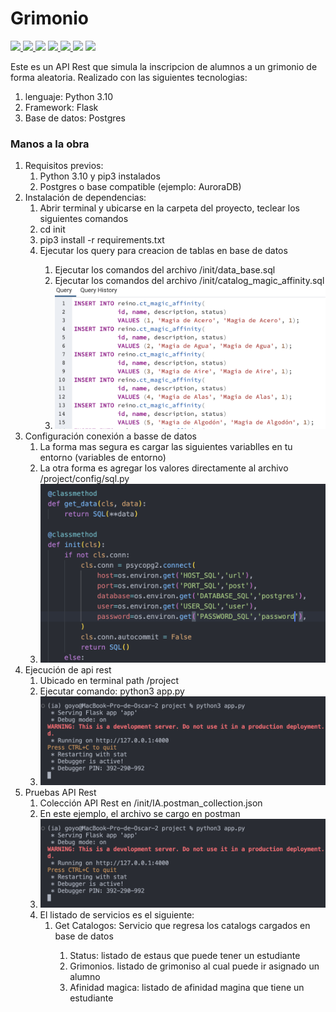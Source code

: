# Grimonio

<p>
  <a href="https://www.npmjs.com/package/serverless-offline">
    <img src="https://img.shields.io/npm/v/serverless-offline.svg?style=flat-square">
  </a>
  <a href="https://github.com/dherault/serverless-offline/actions/workflows/integrate.yml">
    <img src="https://img.shields.io/github/workflow/status/dherault/serverless-offline/Integrate">
  </a>
  <img src="https://img.shields.io/node/v/serverless-offline.svg?style=flat-square">
  <a href="https://github.com/serverless/serverless">
    <img src="https://img.shields.io/npm/dependency-version/serverless-offline/peer/serverless.svg?style=flat-square">
  </a>
  <a href="https://github.com/prettier/prettier">
    <img src="https://img.shields.io/badge/code_style-prettier-ff69b4.svg?style=flat-square">
  </a>
  <img src="https://img.shields.io/npm/l/serverless-offline.svg?style=flat-square">
  <a href="#contributing">
    <img src="https://img.shields.io/badge/PRs-welcome-brightgreen.svg?style=flat-square">
  </a>
</p>

Este es un API Rest que simula la inscripcion de alumnos a un grimonio de forma aleatoria.
Realizado con las siguientes tecnologias:
<ol>
  <li>lenguaje: Python 3.10</li>
  <li>Framework: Flask</li>
  <li>Base de datos: Postgres</li>
</ol>

<h3>Manos a la obra</h3>

<ol type=”A”>
  <li>
    Requisitos previos:
    <ol>
        <li>Python 3.10 y pip3 instalados</li>
        <li>Postgres o base compatible (ejemplo: AuroraDB)</li>
    </ol>
  </li>
  <li>
    Instalación de dependencias:
    <ol>
        <li>Abrir terminal y ubicarse en la carpeta del proyecto, teclear los siguientes comandos</li>
        <li>cd init</li>
        <li>pip3 install -r requirements.txt</li>
        <li>Ejecutar los query para creacion de tablas en base de datos</li>
        <ol>
            <li>Ejecutar los comandos del archivo /init/data_base.sql</li>
            <li>Ejecutar los comandos del archivo /init/catalog_magic_affinity.sql</li>
            <li><img src="https://github.com/OscarGregorio19/ia-execirse/blob/master/images/img1.png"></li>
        </ol>
    </ol>
  </li>
  <li>
    Configuración conexión a basse de datos
    <ol>
        <li>La forma mas segura es cargar las siguientes variablles en tu entorno (variables de entorno)</li>
        <li>La otra forma es agregar los valores directamente al archivo /project/config/sql.py</li>
        <li><img src="https://github.com/OscarGregorio19/ia-execirse/blob/master/images/img2.png"></li>
    </ol>
  </li>
  <li>
    Ejecución de api rest
    <ol>
        <li>Ubicado en terminal path /project</li>
        <li>Ejecutar comando: python3 app.py</li>
        <li><img src="https://github.com/OscarGregorio19/ia-execirse/blob/master/images/img3.png"></li>
    </ol>
  </li>
  <li>
    Pruebas API Rest
    <ol>
        <li>Colección API Rest en /init/IA.postman_collection.json</li>
        <li>En este ejemplo, el archivo se cargo en postman</li>
        <li><img src="https://github.com/OscarGregorio19/ia-execirse/blob/master/images/img3.png"></li>
        <li>
            El listado de servicios es el siguiente:
            <ol>
                <li>Get Catalogos: Servicio que regresa los catalogs cargados en base de datos</li>
                <ol>
                    <li>Status: listado de estaus que puede tener un estudiante</li>
                    <li>Grimonios. listado de grimoniso al cual puede ir asignado un alumno</li>
                    <li>Afinidad magica: listado de afinidad magina que tiene un estudiante</li>
                </ol>
            </ol>
        </li>
    </ol>
  </li>
</ol>

